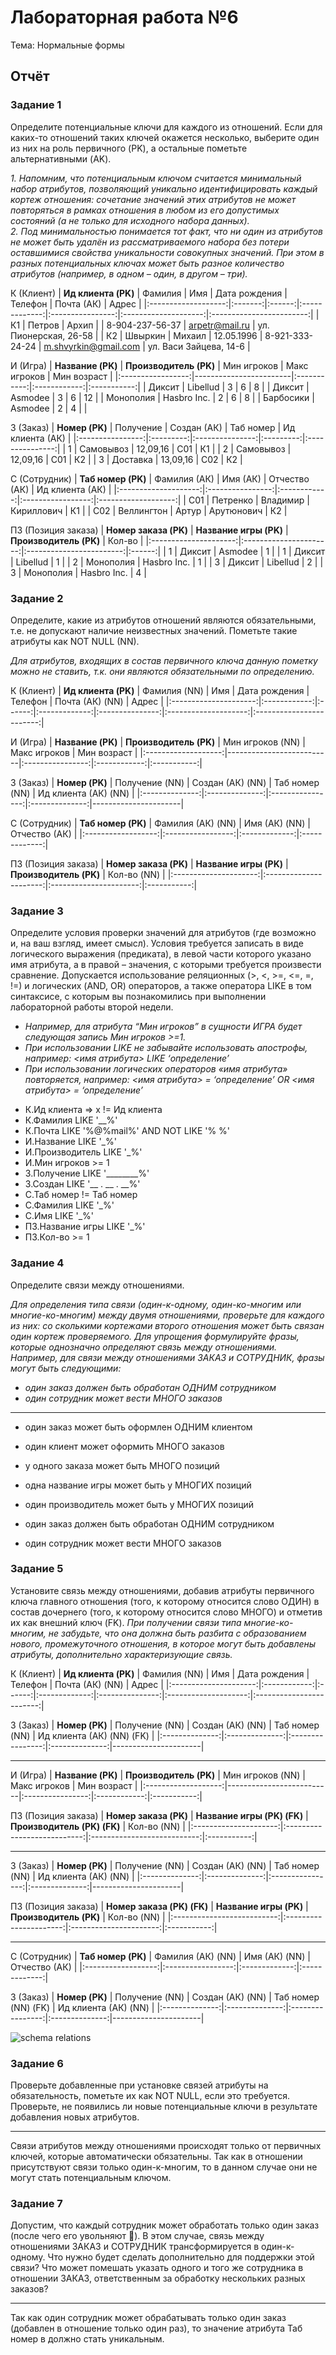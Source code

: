 # Лабораторная работа №6
Тема: Нормальные формы
## Отчёт

### Задание 1
Определите потенциальные ключи для каждого из отношений. Если для
каких-то отношений таких ключей окажется несколько, выберите один из них
на роль первичного (PK), а остальные пометьте альтернативными (AK).

*1. Напомним, что потенциальным ключом считается минимальный набор атрибутов,
позволяющий уникально идентифицировать каждый кортеж отношения: сочетание
значений этих атрибутов не может повторяться в рамках отношения в любом из его
допустимых состояний (а не только для исходного набора данных).
<br>
2. Под минимальностью понимается тот факт, что ни один из атрибутов не может
быть удалён из рассматриваемого набора без потери оставшимися свойства уникальности
совокупных значений. При этом в разных потенциальных ключах может быть разное
количество атрибутов (например, в одном – один, в другом – три).*

К (Клиент)
| **Ид клиента (PK)** | Фамилия |  Имя   | Дата рождения |     Телефон      |      Почта (АК)      |           Адрес          |
|:-------------------:|:-------:|:------:|:-------------:|:----------------:|:--------------------:|:------------------------:|
| К1                  | Петров  | Архип  |               | 8-904-237-56-37  | arpetr@mail.ru       | ул. Пионерская, 26-58    |
| К2                  | Швыркин | Михаил | 12.05.1996    | 8-921-333-24-24  | m.shvyrkin@gmail.com | ул. Васи Зайцева,   14-6 |


И (Игра)
| **Название (PK)** | **Производитель (PK)** | Мин игроков | Макс игроков | Мин возраст |
|:-----------------:|------------------------|:-----------:|:------------:|:-----------:|
| Диксит            | Libellud               | 3           | 6            | 8           |
| Диксит            | Asmodee                | 3           | 6            | 12          |
| Монополия         | Hasbro Inc.            | 2           | 6            | 8           |
| Барбосики         | Asmodee                | 2           | 4            |             |


З (Заказ)
| **Номер   (PK)** | Получение |   Создан (АК)   | Таб номер | Ид клиента (АК) |
|:----------------:|:---------:|:---------------:|:---------:|:---------------:|
| 1                | Самовывоз | 12,09,16        | C01       | К1              |
| 2                | Самовывоз | 12,09,16        | C01       | К2              |
| 3                | Доставка  | 13,09,16        | C02       | К2              |


С (Сотрудник)
| **Таб номер   (PK)** |   Фамилия (АК)   |   Имя (АК)   |   Отчество (АК)   |   Ид клиента (АК)   |
|:--------------------:|:----------------:|:------------:|:-----------------:|:-------------------:|
| С01                  | Петренко         | Владимир     | Кириллович        | К1                  |
| С02                  | Веллингтон       | Артур        | Арутюнович        | К2                  |


ПЗ (Позиция заказа)
| **Номер заказа (PK)** | **Название игры (PK)** | **Производитель   (PK)** | Кол-во |
|:---------------------:|:----------------------:|:------------------------:|:------:|
| 1                     | Диксит                 | Asmodee                  | 1      |
| 1                     | Диксит                 | Libellud                 | 1      |
| 2                     | Монополия              | Hasbro Inc.              | 1      |
| 3                     | Диксит                 | Libellud                 | 2      |
| 3                     | Монополия              | Hasbro Inc.              | 4      |



### Задание 2
Определите, какие из атрибутов отношений являются обязательными, т.е. не допускают наличие неизвестных значений. Пометьте такие атрибуты как NOT NULL (NN).

*Для атрибутов, входящих в состав первичного ключа данную пометку можно не ставить,
т.к. они являются обязательными по определению.*

К (Клиент)
| **Ид   клиента (PK)** | Фамилия (NN) |  Имя   | Дата рождения |     Телефон     |    Почта (АК) (NN)   |           Адрес          |
|:---------------------:|:------------:|:------:|:-------------:|:---------------:|:--------------------:|:------------------------:|

И (Игра)
| **Название   (PK)** | **Производитель   (PK)** | Мин игроков (NN) | Макс игроков | Мин возраст |
|:-------------------:|--------------------------|:----------------:|:------------:|:-----------:|


З (Заказ)
| **Номер (PK)** | Получение (NN) | Создан (АК) (NN) | Таб номер (NN) | Ид клиента (АК) (NN) |
|:--------------:|:--------------:|:----------------:|:--------------:|----------------------|


С (Сотрудник)
| **Таб номер (PK)** | Фамилия (АК) (NN) | Имя (АК) (NN) | Отчество (АК) |
|:------------------:|:-----------------:|:-------------:|:-------------:|


ПЗ (Позиция заказа)
| **Номер заказа (PK)** | **Название игры (PK)** | **Производитель (PK)** | Кол-во (NN) |
|:---------------------:|:----------------------:|:----------------------:|:-----------:|


### Задание 3
Определите условия проверки значений для атрибутов (где возможно и, на ваш взгляд, имеет смысл). Условия требуется записать в виде логического выражения (предиката), в левой части которого указано имя атрибута, а в правой – значения, с которыми требуется произвести сравнение. Допускается использование реляционных (>, <, >=, <=, =, !=) и логических (AND, OR) операторов, а также оператора LIKE в том синтаксисе, с которым вы познакомились при выполнении лабораторной работы второй недели.

* *Например, для атрибута “Мин игроков” в сущности ИГРА будет следующая запись
Мин игроков >=1.*
* *При использовании LIKE не забывайте использовать апострофы, например: <имя
атрибута> LIKE ‘определение’*
* *При использовании логических операторов «имя атрибута» повторяется, например:
<имя атрибута> = ‘определение’ OR <имя атрибута> = ‘определение’*

<ul>
    <li>
        К.Ид клиента => x != Ид клиента
    </li>
    <li>
        К.Фамилия LIKE '__%' 
    </li>
    <li>
        К.Почта LIKE '%@%mail%' AND NOT LIKE '% %'
    </li>
    <li>
        И.Название LIKE '_%'
    </li>
    <li>
        И.Производитель LIKE '_%'
    </li>
    <li>
        И.Мин игроков >= 1
    </li>
    <li>
        З.Получение LIKE '________%'
    </li>
    <li>
        З.Создан LIKE '__ . __ . __%'
    </li>
    <li>
        С.Таб номер != Таб номер
    </li>
    <li>
        С.Фамилия LIKE '_%'
    </li>
    <li>
        С.Имя LIKE '_%'
    </li>
    <li>
        ПЗ.Название игры LIKE '_%'
    </li>
    <li>
        ПЗ.Кол-во >= 1
    </li>
</ul>


### Задание 4

Определите связи между отношениями.

*Для определения типа связи (один-к-одному, один-ко-многим или многие-ко-многим)
между двумя отношениями, проверьте для каждого из них: со сколькими кортежами
второго отношения может быть связан один кортеж проверяемого. Для упрощения
формулируйте фразы, которые однозначно определяют связь между отношениями.
Например, для связи между отношениями ЗАКАЗ и СОТРУДНИК, фразы могут быть
следующими:*
* *один заказ должен быть обработан ОДНИМ сотрудником*
* *один сотрудник может вести МНОГО заказов*

---

* один заказ может быть оформлен ОДНИМ клиентом
* один клиент может оформить МНОГО заказов

* у одного заказа может быть МНОГО позиций

* одна название игры может быть у МНОГИХ позиций
* один производитель может быть у МНОГИХ позиций

* один заказ должен быть обработан ОДНИМ сотрудником
* один сотрудник может вести МНОГО заказов

### Задание 5
Установите связь между отношениями, добавив атрибуты первичного ключа главного отношения (того, к которому относится слово ОДИН) в состав дочернего (того, к которому относится слово МНОГО) и отметив их как внешний ключ (FK).
*При получении связи типа многие-ко-многим, не забудьте, что она должна быть разбита с образованием нового, промежуточного отношения, в которое могут быть добавлены атрибуты, дополнительно характеризующие связь.*


К (Клиент)
| **Ид   клиента (PK)** | Фамилия (NN) |  Имя   | Дата рождения |     Телефон     |    Почта (АК) (NN)   |           Адрес          |
|:---------------------:|:------------:|:------:|:-------------:|:---------------:|:--------------------:|:------------------------:|

З (Заказ)
| **Номер (PK)** | Получение (NN) | Создан (АК) (NN) | Таб номер (NN) | Ид клиента (АК) (NN) (FK) |
|:--------------:|:--------------:|:----------------:|:--------------:|----------------------|

---

И (Игра)
| **Название (PK)** | **Производитель (PK)** | Мин игроков (NN) | Макс игроков | Мин возраст |
|:-------------------:|--------------------------|:----------------:|:------------:|:-----------:|

ПЗ (Позиция заказа)
| **Номер заказа (PK)** | **Название игры (PK) (FK)** | **Производитель (PK) (FK)** | Кол-во (NN) |
|:---------------------:|:---------------------------:|:---------------------------:|:-----------:|

---

З (Заказ)
| **Номер (PK)** | Получение (NN) | Создан (АК) (NN) | Таб номер (NN) | Ид клиента (АК) (NN) |
|:--------------:|:--------------:|:----------------:|:--------------:|----------------------|

ПЗ (Позиция заказа)
| **Номер заказа (PK) (FK)** | **Название игры (PK)** | **Производитель (PK)** | Кол-во (NN) |
|:--------------------------:|:----------------------:|:----------------------:|:-----------:|

---

С (Сотрудник)
| **Таб номер (PK)** | Фамилия (АК) (NN) | Имя (АК) (NN) | Отчество (АК) |
|:------------------:|:-----------------:|:-------------:|:-------------:|

З (Заказ)
| **Номер (PK)** | Получение (NN) | Создан (АК) (NN) | Таб номер (NN) (FK) | Ид клиента (АК) (NN) |
|:--------------:|:--------------:|:----------------:|:--------------:|----------------------|

![schema relations](./WB/schema_relations.png)

### Задание 6
Проверьте добавленные при установке связей атрибуты на обязательность, пометьте их как NOT NULL, если это требуется. Проверьте, не появились ли новые потенциальные ключи в результате добавления новых атрибутов.

---

Связи атрибутов между отношениями происходят только от первичных ключей, которые автоматически обязательны.
Так как в отношении присутствуют связи только один-к-многим, то в данном случае они не могут стать потенциальным ключом.


### Задание 7
Допустим, что каждый сотрудник может обработать только один заказ (после чего его увольняют ). В этом случае, связь между отношениями ЗАКАЗ и СОТРУДНИК трансформируется в один-к-одному. Что нужно будет сделать дополнительно для поддержки этой связи? Что может помешать указать одного и того же сотрудника в отношении ЗАКАЗ, ответственным за обработку нескольких разных заказов?

---

Так как один сотрудник может обрабатывать только один заказ (добавлен в отношение только один раз), то значение атрибута Таб номер в должно стать уникальным.
